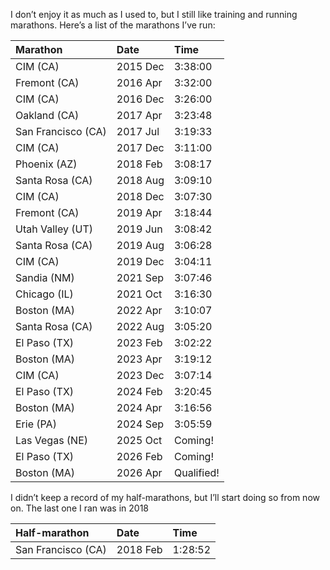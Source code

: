I don’t enjoy it as much as I used to, but I still like training and
running marathons. Here’s a list of the marathons I’ve run:



| Marathon | Date       | Time    |
| :-----|:------------|:---------|
| CIM (CA) | 2015 Dec    | 3:38:00 |
| Fremont (CA) | 2016 Apr  | 3:32:00 |
| CIM (CA) | 2016 Dec  | 3:26:00 | 
| Oakland (CA) | 2017 Apr  | 3:23:48 |
| San Francisco (CA) | 2017 Jul | 3:19:33 |
| CIM (CA) | 2017 Dec  | 3:11:00 | 
| Phoenix (AZ) | 2018 Feb  | 3:08:17 | 
| Santa Rosa (CA) | 2018 Aug  | 3:09:10 | 
| CIM (CA) | 2018 Dec  | 3:07:30 | 
| Fremont (CA) | 2019 Apr  | 3:18:44 | 
| Utah Valley (UT) | 2019 Jun  | 3:08:42 | 
| Santa Rosa (CA) | 2019 Aug  | 3:06:28 | 
| CIM (CA) | 2019 Dec  | 3:04:11 | 
| Sandia (NM) | 2021 Sep  | 3:07:46 | 
| Chicago (IL) | 2021 Oct  | 3:16:30 | 
| Boston (MA) | 2022 Apr  | 3:10:07 | 
| Santa Rosa (CA) | 2022 Aug  | 3:05:20 | 
| El Paso (TX) | 2023 Feb | 3:02:22 | 
| Boston (MA) | 2023 Apr  | 3:19:12 | 
| CIM (CA) | 2023 Dec  | 3:07:14 | 
| El Paso (TX) | 2024 Feb | 3:20:45 |
| Boston (MA) | 2024 Apr | 3:16:56 |
| Erie (PA) | 2024 Sep | 3:05:59 |
| Las Vegas (NE) | 2025 Oct | Coming! |
| El Paso (TX) | 2026 Feb | Coming! |
| Boston (MA) | 2026 Apr | Qualified! |


I didn’t keep a record of my half-marathons, but I’ll start doing so
from now on. The last one I ran was in 2018



| Half-marathon | Date       | Time    |
| :-----|:------------|:---------|
| San Francisco (CA) | 2018 Feb    | 1:28:52 |



